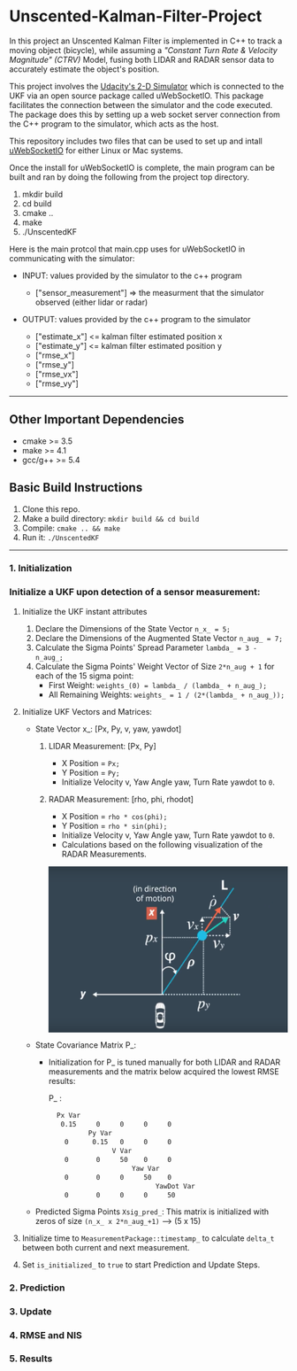 # Unscented-Kalman-Filter-Project

In this project an Unscented Kalman Filter is implemented in C++ to track a moving object (bicycle), while assuming a *"Constant Turn Rate & Velocity Magnitude" (CTRV)* Model, fusing both LIDAR and RADAR sensor data to accurately estimate the object's position.

This project involves the [Udacity's 2-D Simulator](https://github.com/udacity/self-driving-car-sim/releases) which is connected to the UKF via an open source package called uWebSocketIO. This package facilitates the connection between the simulator and the code executed. The package does this by setting up a web socket server connection from the C++ program to the simulator, which acts as the host.

This repository includes two files that can be used to set up and intall [uWebSocketIO](https://github.com/uWebSockets/uWebSockets) for either Linux or Mac systems.

Once the install for uWebSocketIO is complete, the main program can be built and ran by doing the following from the project top directory.

1. mkdir build
2. cd build
3. cmake ..
4. make
5. ./UnscentedKF

Here is the main protcol that main.cpp uses for uWebSocketIO in communicating with the simulator:

* INPUT: values provided by the simulator to the c++ program
    * ["sensor_measurement"] => the measurment that the simulator observed (either lidar or radar)

* OUTPUT: values provided by the c++ program to the simulator
    * ["estimate_x"] <= kalman filter estimated position x
    * ["estimate_y"] <= kalman filter estimated position y
    * ["rmse_x"]
    * ["rmse_y"]
    * ["rmse_vx"]
    * ["rmse_vy"]

---

## Other Important Dependencies
* cmake >= 3.5
* make >= 4.1
* gcc/g++ >= 5.4

## Basic Build Instructions
1. Clone this repo.
2. Make a build directory: `mkdir build && cd build`
3. Compile: `cmake .. && make`
4. Run it: `./UnscentedKF`

---

### 1. Initialization
### Initialize a UKF upon detection of a sensor measurement:
1. Initialize the UKF instant attributes
   1. Declare the Dimensions of the State Vector `n_x_ = 5;` 
   2. Declare the Dimensions of the Augmented State Vector `n_aug_ = 7;`
   3. Calculate the Sigma Points' Spread Parameter `lambda_ = 3 - n_aug_;`
   4. Calculate the Sigma Points' Weight Vector of Size `2*n_aug + 1` for each of the 15 sigma point:
         * First Weight: `weights_(0) = lambda_ / (lambda_ + n_aug_);`
         * All Remaining Weights: `weights_ = 1 / (2*(lambda_ + n_aug_));`

2. Initialize UKF Vectors and Matrices:
   * State Vector x_: [Px, Py, v, yaw, yawdot]
        1. LIDAR Measurement: [Px, Py]
            * X Position = `Px;`
            * Y Position = `Py;`
            * Initialize Velocity v, Yaw Angle yaw, Turn Rate yawdot to `0`.
        
        2. RADAR Measurement: [rho, phi, rhodot]
           * X Position = `rho * cos(phi);`
           * Y Position = `rho * sin(phi);`
           * Initialize Velocity v, Yaw Angle yaw, Turn Rate yawdot to `0`.
           * Calculations based on the following visualization of the RADAR Measurements.
            <p align="center">
            <img align="center" src="./results/radar.png" alt="alt text" width=500 height=300>
            </p>
   
   * State Covariance Matrix P_:
      * Initialization for P_ is tuned manually for both LIDAR and RADAR measurements and the matrix below acquired the lowest RMSE results:

         P_ :
         
              Px Var
               0.15     0     0     0     0
                      Py Var
                0      0.15   0     0     0
                            V Var
                0       0     50    0     0
                                 Yaw Var
                0       0     0     50    0
                                       YawDot Var
                0       0     0     0     50
                
   * Predicted Sigma Points `Xsig_pred_`: This matrix is initialized with zeros of size `(n_x_ x 2*n_aug_+1)` --> (5 x 15)
   
3. Initialize time to `MeasurementPackage::timestamp_` to calculate `delta_t` between both current and next measurement.
4. Set `is_initialized_` to `true` to start Prediction and Update Steps.

### 2. Prediction

### 3. Update
### 4. RMSE and NIS
### 5. Results
